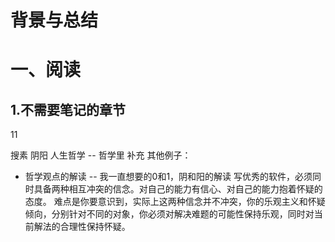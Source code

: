 # 背景与总结


# 一、阅读
## 1.不需要笔记的章节
11



搜素 阴阳
人生哲学 -- 哲学里  补充
其他例子：
* 哲学观点的解读 -- 我一直想要的0和1，阴和阳的解读
写优秀的软件，必须同时具备两种相互冲突的信念。对自己的能力有信心、对自己的能力抱着怀疑的态度。
难点是你要意识到，实际上这两种信念并不冲突，你的乐观主义和怀疑倾向，分别针对不同的对象，你必须对解决难题的可能性保持乐观，同时对当前解法的合理性保持怀疑。
